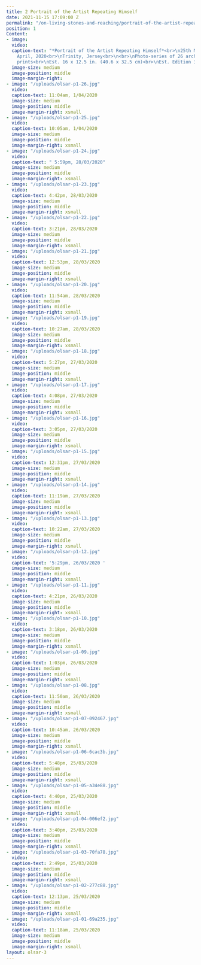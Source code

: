 ```yaml
---
title: 2 Portrait of the Artist Repeating Himself
date: 2021-11-15 17:09:00 Z
permalink: "/on-living-stones-and-reaching/portrait-of-the-artist-repeating-himself"
position: 1
Content:
- image: 
  video: 
  caption-text: "*Portrait of the Artist Repeating Himself*<br>\n25th March - 1st
    April, 2020<br>\nTrinity, Jersey<br>\n<br>\nPhoto-series of 26 archival Giclée
    prints<br>\nEst. 16 x 12.5 in. (40.6 x 32.5 cm)<br>\nEst. Edition 3 + 2AP \n"
  image-size: medium
  image-position: middle
  image-margin-right: 
- image: "/uploads/olsar-p1-26.jpg"
  video: 
  caption-text: 11:04am, 1/04/2020
  image-size: medium
  image-position: middle
  image-margin-right: xsmall
- image: "/uploads/olsar-p1-25.jpg"
  video: 
  caption-text: 10:05am, 1/04/2020
  image-size: medium
  image-position: middle
  image-margin-right: xsmall
- image: "/uploads/olsar-p1-24.jpg"
  video: 
  caption-text: " 5:59pm, 28/03/2020"
  image-size: medium
  image-position: middle
  image-margin-right: xsmall
- image: "/uploads/olsar-p1-23.jpg"
  video: 
  caption-text: 4:42pm, 28/03/2020
  image-size: medium
  image-position: middle
  image-margin-right: xsmall
- image: "/uploads/olsar-p1-22.jpg"
  video: 
  caption-text: 3:21pm, 28/03/2020
  image-size: medium
  image-position: middle
  image-margin-right: xsmall
- image: "/uploads/olsar-p1-21.jpg"
  video: 
  caption-text: 12:53pm, 28/03/2020
  image-size: medium
  image-position: middle
  image-margin-right: xsmall
- image: "/uploads/olsar-p1-20.jpg"
  video: 
  caption-text: 11:54am, 28/03/2020
  image-size: medium
  image-position: middle
  image-margin-right: xsmall
- image: "/uploads/olsar-p1-19.jpg"
  video: 
  caption-text: 10:27am, 28/03/2020
  image-size: medium
  image-position: middle
  image-margin-right: xsmall
- image: "/uploads/olsar-p1-18.jpg"
  video: 
  caption-text: 5:27pm, 27/03/2020
  image-size: medium
  image-position: middle
  image-margin-right: xsmall
- image: "/uploads/olsar-p1-17.jpg"
  video: 
  caption-text: 4:08pm, 27/03/2020
  image-size: medium
  image-position: middle
  image-margin-right: xsmall
- image: "/uploads/olsar-p1-16.jpg"
  video: 
  caption-text: 3:05pm, 27/03/2020
  image-size: medium
  image-position: middle
  image-margin-right: xsmall
- image: "/uploads/olsar-p1-15.jpg"
  video: 
  caption-text: 12:31pm, 27/03/2020
  image-size: medium
  image-position: middle
  image-margin-right: xsmall
- image: "/uploads/olsar-p1-14.jpg"
  video: 
  caption-text: 11:19am, 27/03/2020
  image-size: medium
  image-position: middle
  image-margin-right: xsmall
- image: "/uploads/olsar-p1-13.jpg"
  video: 
  caption-text: 10:22am, 27/03/2020
  image-size: medium
  image-position: middle
  image-margin-right: xsmall
- image: "/uploads/olsar-p1-12.jpg"
  video: 
  caption-text: '5:29pm, 26/03/2020 '
  image-size: medium
  image-position: middle
  image-margin-right: xsmall
- image: "/uploads/olsar-p1-11.jpg"
  video: 
  caption-text: 4:21pm, 26/03/2020
  image-size: medium
  image-position: middle
  image-margin-right: xsmall
- image: "/uploads/olsar-p1-10.jpg"
  video: 
  caption-text: 3:18pm, 26/03/2020
  image-size: medium
  image-position: middle
  image-margin-right: xsmall
- image: "/uploads/olsar-p1-09.jpg"
  video: 
  caption-text: 1:03pm, 26/03/2020
  image-size: medium
  image-position: middle
  image-margin-right: xsmall
- image: "/uploads/olsar-p1-08.jpg"
  video: 
  caption-text: 11:50am, 26/03/2020
  image-size: medium
  image-position: middle
  image-margin-right: xsmall
- image: "/uploads/olsar-p1-07-092467.jpg"
  video: 
  caption-text: 10:45am, 26/03/2020
  image-size: medium
  image-position: middle
  image-margin-right: xsmall
- image: "/uploads/olsar-p1-06-6cac3b.jpg"
  video: 
  caption-text: 5:48pm, 25/03/2020
  image-size: medium
  image-position: middle
  image-margin-right: xsmall
- image: "/uploads/olsar-p1-05-a34e88.jpg"
  video: 
  caption-text: 4:40pm, 25/03/2020
  image-size: medium
  image-position: middle
  image-margin-right: xsmall
- image: "/uploads/olsar-p1-04-006ef2.jpg"
  video: 
  caption-text: 3:40pm, 25/03/2020
  image-size: medium
  image-position: middle
  image-margin-right: xsmall
- image: "/uploads/olsar-p1-03-70fa78.jpg"
  video: 
  caption-text: 2:49pm, 25/03/2020
  image-size: medium
  image-position: middle
  image-margin-right: xsmall
- image: "/uploads/olsar-p1-02-277c88.jpg"
  video: 
  caption-text: 12:13pm, 25/03/2020
  image-size: medium
  image-position: middle
  image-margin-right: xsmall
- image: "/uploads/olsar-p1-01-69a235.jpg"
  video: 
  caption-text: 11:18am, 25/03/2020
  image-size: medium
  image-position: middle
  image-margin-right: xsmall
layout: olsar-3
---
```


